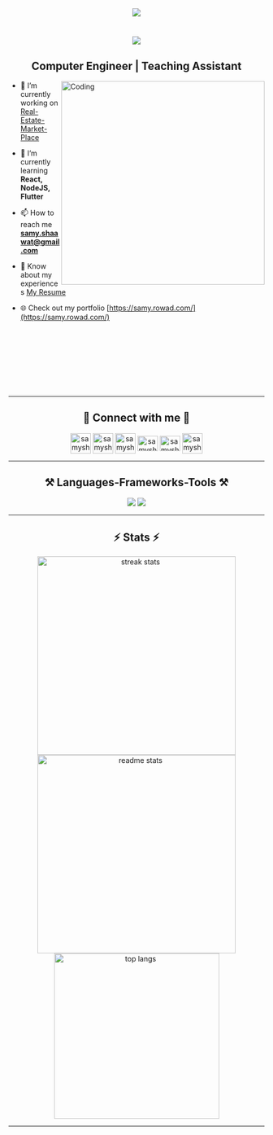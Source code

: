 <div align="center">
  <img src="https://visitor-badge.laobi.icu/badge?page_id=SamyShaawat.visitor-badge&left_text=Profile%20Views%20" />
  <h1>
    <img src="https://readme-typing-svg.herokuapp.com/?font=Righteous&size=35&center=true&vCenter=true&width=600&height=70&duration=4500&lines=Hi+There!+👋;+I'm+Samy+Mostafa!;I'm+a+Teaching+Assistant+at+EJUST;I'm+a+Web+Developer;I'm+a+Computer+Engineer;" />
  </h1>
  <h2>Computer Engineer | Teaching Assistant</h2>
</div>
<img align="right" alt="Coding"  width="400" src="https://cdn.dribbble.com/users/1162077/screenshots/3848914/programmer.gif"/>



<div align="left">
  
- 🔭 I’m currently working on [Real-Estate-Market-Place](https://github.com/SamyShaawat/Real-Estate-Market-Place)

- 🌱 I’m currently learning **React, NodeJS, Flutter**

- 📫 How to reach me **samy.shaawat@gmail.com**

- 📄 Know about my experiences [My Resume](https://drive.google.com/file/d/1J_phJJGGpi9crrYS8UU16wddUus-TNuH/view?usp=sharing)

- 🌐 Check out my portfolio [https://samy.rowad.com/](https://samy.rowad.com/)

<br/> <br/> <br/> <br/> <br/>  <br/> <br/>
<hr />
 <div align="center"> 
<h2>🌟 Connect with me 🌟</h2>
<a href="mailto:samy.shaawat@gmail.com" target="_blank" title="Email"><img align="center" src="https://upload.wikimedia.org/wikipedia/commons/7/7e/Gmail_icon_%282020%29.svg" alt="samyshaawat" height="40" width="40" /></a>
<a href="https://github.com/SamyShaawat" target="_blank" title="GitHub"><img align="center" src="https://skillicons.dev/icons?i=github" alt="samyshaawat" height="40" width="40" /></a>
<a href="https://www.linkedin.com/in/samyshaawat/" target="_blank" title="LinkedIn"><img align="center" src="https://upload.wikimedia.org/wikipedia/commons/thumb/f/f8/LinkedIn_icon_circle.svg/108px-LinkedIn_icon_circle.svg.png" alt="samyshaawat" height="40" width="40" /></a>
<a href="https://www.instagram.com/samy_m0stafa/" target="_blank" title="Instagram"><img align="center" src="https://raw.githubusercontent.com/rahuldkjain/github-profile-readme-generator/master/src/images/icons/Social/instagram.svg" alt="samyshaawat" height="30" width="40" /></a>
<a href="https://www.facebook.com/SamyM0stafa" target="_blank" title="Facebook"><img align="center" src="https://github.com/rahuldkjain/github-profile-readme-generator/blob/master/src/images/icons/Social/facebook.svg" alt="samyshaawat" height="30" width="40" /></a>
<a href="https://twitter.com/SamyShaawat" target="_blank" title="Twitter"><img align="center" src="https://upload.wikimedia.org/wikipedia/commons/thumb/5/5a/X_icon_2.svg/2048px-X_icon_2.svg.png" alt="samyshaawat" height="40" width="40" /></a>

</div>
</div>
<hr/>


<h2 align="center">⚒️ Languages-Frameworks-Tools ⚒️</h2>
<div align="center">
    <img src="https://skillicons.dev/icons?i=py,c,cpp,dart,express,nodejs,github,git,html,css,js,bootstrap,tailwind" />
    <img src="https://skillicons.dev/icons?i=mysql,mongodb,sqlite,firebase,postman,vscode,pytorch,tensorflow,flutter,react,linux,latex" />
</div>

<hr/>

<h2 align="center">⚡ Stats ⚡</h2>
<div align="center">
  <img width="390" src="https://streak-stats.demolab.com/?user=SamyShaawat&count_private=true&theme=react&border_radius=10" alt="streak stats"/>
  <img width="390" src="https://github-readme-stats.vercel.app/api?username=SamyShaawat&count_private=true&show_icons=true&theme=react&border_radius=10" alt="readme stats" />
  <img width="325" src="https://github-readme-stats.vercel.app/api/top-langs/?username=SamyShaawat&hide=HTML&langs_count=8&layout=compact&theme=react&border_radius=10&size_weight=0.5&count_weight=0.5&exclude_repo=github-readme-stats" alt="top langs" />
</div><hr/>
